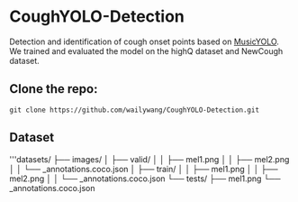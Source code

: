 # CoughYOLO-Detection
Detection and identification of cough onset points based on [MusicYOLO](https://github.com/xk-wang/MusicYOLO/tree/main). We trained and evaluated the model on the highQ dataset and NewCough dataset.

## Clone the repo:
`git clone https://github.com/wailywang/CoughYOLO-Detection.git`

## Dataset
'''datasets/
├── images/
│   ├── valid/
│   │   ├── mel1.png
│   │   ├── mel2.png
│   │   └── _annotations.coco.json
│   ├── train/
│   │   ├── mel1.png
│   │   ├── mel2.png
│   │   └── _annotations.coco.json
└── tests/
    ├── mel1.png
    └── _annotations.coco.json


